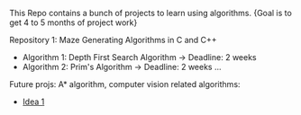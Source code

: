 This Repo contains a bunch of projects to learn using algorithms. {Goal is to get 4 to 5 months of project work}

Repository 1: Maze Generating Algorithms in C and C++
- Algorithm 1: Depth First Search Algorithm -> Deadline: 2 weeks
- Algorithm 2: Prim's Algorithm -> Deadline: 2 weeks
...

Future projs: A* algorithm, computer vision related algorithms:
- [Idea 1](https://www.run.ai/guides/deep-learning-for-computer-vision)